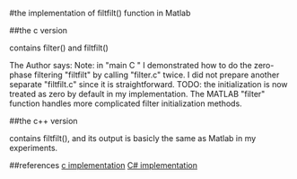 #the implementation of filtfilt() function in Matlab

##the c version 

contains filter() and filtfilt() 

The Author says:
Note: in "main C " I demonstrated how to do the zero-phase filtering "filtfilt" by calling "filter.c" twice. I did not prepare another separate "filtfilt.c" since it is straightforward.
TODO: the initialization is now treated as zero by default in my implementation. The MATLAB "filter" function handles more complicated filter initialization methods.


##the c++ version 

contains filtfilt(), and its output is basicly the same as Matlab in my experiments.


##references
[c implementation](http://mechatronics.ece.usu.edu/yqchen/filter.c/)
[C# implementation](http://blog.csdn.net/iamoyjj/article/details/4556381)